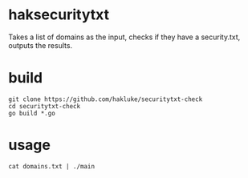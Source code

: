 # haksecuritytxt
Takes a list of domains as the input, checks if they have a security.txt, outputs the results.

# build
```
git clone https://github.com/hakluke/securitytxt-check
cd securitytxt-check
go build *.go
```

# usage
```
cat domains.txt | ./main
```

